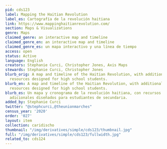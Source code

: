 ```yaml
---
pid: cds123
label: Mapping the Haitian Revolution
label_es: Cartografía de la revolución haitiana
link: https://www.mappinghaitianrevolution.com/
section: Maps & Visualizations
genre: Maps
claimed_genre: an interactive map and timeline
claimed_genre_en: an interactive map and timeline
claimed_genre_es: un mapa interactivo y una línea de tiempo
access: open
status: Active
language: English
creators: Stephanie Curci, Christopher Jones, Axis Maps
stewards: Stephanie Curci, Christopher Jones
blurb_orig: A map and timeline of the Haitian Revolution, with additional educational
  resources designed for high school students.
blurb_en: A map and timeline of the Haitian Revolution, with additional educational
  resources designed for high school students.
blurb_es: Un mapa y cronograma de la revolución haitiana, con recursos educativos
  adicionales diseñados para estudiantes de secundaria.
added_by: Stephanie Curci
twitter: "@stephcurci,@theunionmarches"
census_year: '2020'
order: '027'
layout: item
collection: caridischo
thumbnail: "/img/derivatives/simple/cds123/thumbnail.jpg"
full: "/img/derivatives/simple/cds123/fullwidth.jpg"
related_to: cds124
---
```


